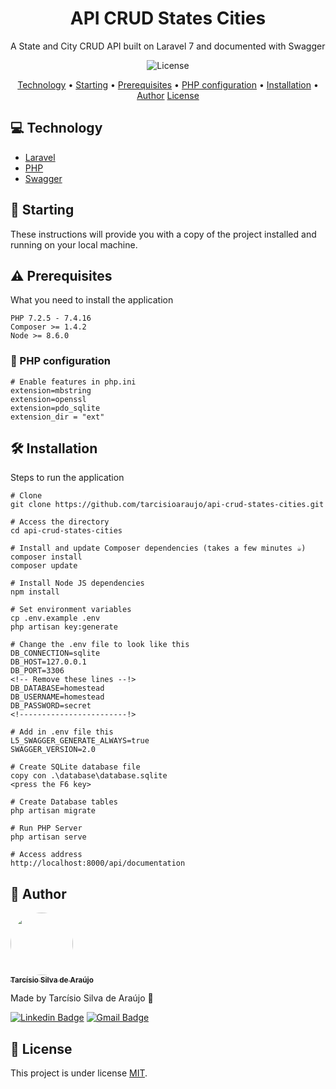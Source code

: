 <h1 align="center">API CRUD States Cities</h1>

A State and City CRUD API built on Laravel 7 and documented with Swagger

<p align="center">		
	<img src="https://img.shields.io/github/license/tarcisioaraujo/api-crud-states-cities?style=plastic" alt="License">	 
</p>

<p align="center">
	<a href="#computer-technology">Technology</a> •		
	<a href="#runner-starting">Starting</a> •
	<a href="#warning-prerequisites">Prerequisites</a> •
	<a href="#elephant-php-configuration">PHP configuration</a> •
	<a href="#hammer_and_wrench-installation">Installation</a> •	
	<a href="#construction_worker-author">Author</a>
	<a href="#memo-license">License</a>
</p>

## :computer: Technology 

- [Laravel](https://laravel.com/)
- [PHP](https://www.php.net/)
- [Swagger](https://swagger.io/)

## :runner: Starting

These instructions will provide you with a copy of the project installed and running on your local machine.

## :warning: Prerequisites 

What you need to install the application

```
PHP 7.2.5 - 7.4.16
Composer >= 1.4.2
Node >= 8.6.0
```
### :elephant: PHP configuration 

```
# Enable features in php.ini
extension=mbstring
extension=openssl
extension=pdo_sqlite
extension_dir = "ext"
```

## :hammer_and_wrench: Installation

Steps to run the application

```
# Clone
git clone https://github.com/tarcisioaraujo/api-crud-states-cities.git

# Access the directory
cd api-crud-states-cities

# Install and update Composer dependencies (takes a few minutes ☕)
composer install
composer update

# Install Node JS dependencies
npm install

# Set environment variables
cp .env.example .env
php artisan key:generate

# Change the .env file to look like this
DB_CONNECTION=sqlite
DB_HOST=127.0.0.1
DB_PORT=3306
<!-- Remove these lines --!>
DB_DATABASE=homestead
DB_USERNAME=homestead
DB_PASSWORD=secret
<!------------------------!>

# Add in .env file this
L5_SWAGGER_GENERATE_ALWAYS=true
SWAGGER_VERSION=2.0

# Create SQLite database file
copy con .\database\database.sqlite
<press the F6 key>

# Create Database tables
php artisan migrate

# Run PHP Server
php artisan serve

# Access address
http://localhost:8000/api/documentation
```
## :construction_worker: Author

<a href="https://github.com/tarcisioaraujo">
 <img style="border-radius: 50%;" src="https://avatars.githubusercontent.com/u/47223046?v=4" width="100px;" alt=""/>
 <br />
 <sub><b>Tarcísio Silva de Araújo</b></sub></a> <a href="https://github.com/tarcisioaraujo" title="GitHub"></a>

Made by Tarcísio Silva de Araújo 👋

[![Linkedin Badge](https://img.shields.io/badge/-Tarcísio-blue?style=flat-square&logo=Linkedin&logoColor=white&link=https://www.linkedin.com/in/tarcisiosaraujo/)](https://www.linkedin.com/in/tarcisiosaraujo/) 
[![Gmail Badge](https://img.shields.io/badge/-tarcisio.saraujo@gmail.com-c14438?style=flat-square&logo=Gmail&logoColor=white&link=mailto:tarcisio.saraujo@gmail.com)](mailto:tarcisio.saraujo@gmail.com)

## :memo: License

This project is under license [MIT](./LICENSE).